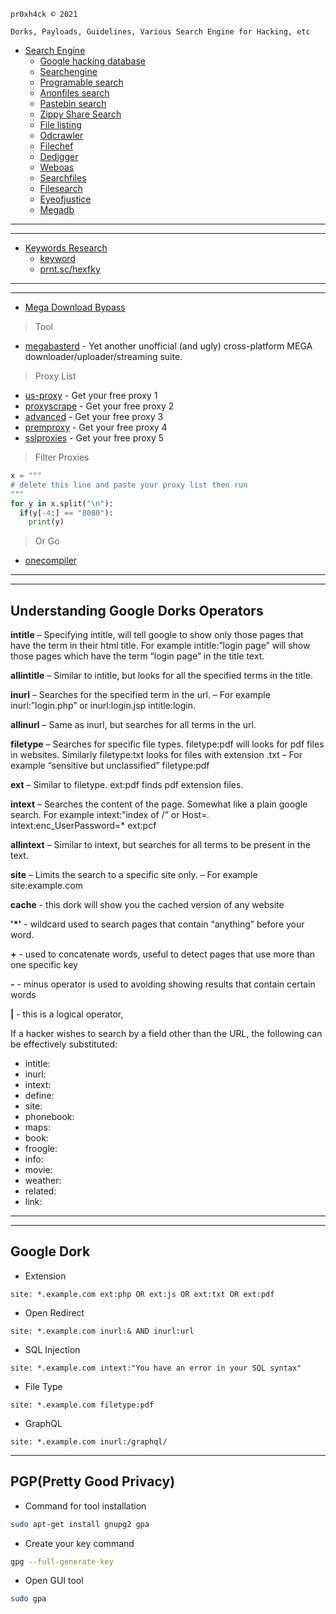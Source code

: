 ```pr0xh4ck © 2021```


```Dorks, Payloads, Guidelines, Various Search Engine for Hacking, etc```


- [Search Engine]()
  - [Google hacking database](https://www.exploit-db.com/google-hacking-database)
  - [Searchengine](https://searchengine.party/)
  - [Programable search](https://cse.google.com/cse?cx=957ae734f66a7a3e0#gsc.tab=0)
  - [Anonfiles search](https://cse.google.com/cse?cx=f9e53d19d3e812ef6)
  - [Pastebin search](https://cse.google.com/cse?cx=000977868543400066238:8pmcka2t6qy)
  - [Zippy Share Search](https://zippysharesearch.com/)
  - [File listing](https://filelisting.com/)
  - [Odcrawler](https://odcrawler.xyz/)
  - [Filechef](https://www.filechef.com/)
  - [Dedigger](https://www.dedigger.com/)
  - [Weboas](https://weboas.is/)
  - [Searchfiles](https://searchfiles.de/)
  - [Filesearch](https://www.filesearch.link/)
  - [Eyeofjustice](https://www.eyeofjustice.com/od/)
  - [Megadb](https://megadb.tweakly.net/search)

----
----

- [Keywords Research]()
  - [keyword](https://www.keyword.io/)
  - [prnt.sc/hexfky](https://prnt.sc/hexfky) 

-----
-----

- [Mega Download Bypass]()
> Tool
  - [megabasterd](https://github.com/tonikelope/megabasterd) - Yet another unofficial (and ugly) cross-platform MEGA downloader/uploader/streaming suite. 

> Proxy List
  - [us-proxy](https://us-proxy.org/) - Get your free proxy  1
  - [proxyscrape](https://proxyscrape.com/free-proxy-list) - Get your free proxy 2
  - [advanced](https://advanced.name/freeproxy) - Get your free proxy 3
  - [premproxy](https://premproxy.com/list/) - Get your free proxy 4 
  - [sslproxies](https://www.sslproxies.org/) - Get your free proxy 5 

> Filter Proxies
```python
x = """
# delete this line and paste your proxy list then run
"""
for y in x.split("\n"):
  if(y[-4:] == "8080"):
    print(y)
```

> Or Go 
- [onecompiler](https://onecompiler.com/python/3x9n3a7sd)






----
---

## Understanding Google Dorks Operators


**intitle** – Specifying intitle, will tell google to show only those pages that have the term in their html title. For example intitle:”login page” will show those pages which have the term “login page” in the title text.

**allintitle** – Similar to intitle, but looks for all the specified terms in the title.

**inurl** – Searches for the specified term in the url. – For example inurl:”login.php” or inurl:login.jsp intitle:login.

**allinurl** – Same as inurl, but searches for all terms in the url.

**filetype** – Searches for specific file types. filetype:pdf will looks for pdf files in websites. Similarly filetype:txt looks for files with extension .txt – For example “sensitive but unclassified” filetype:pdf

**ext** – Similar to filetype. ext:pdf finds pdf extension files.

**intext** – Searches the content of the page. Somewhat like a plain google search. For example intext:”index of /” or Host=*.* intext:enc_UserPassword=* ext:pcf

**allintext** – Similar to intext, but searches for all terms to be present in the text.

**site** – Limits the search to a specific site only. – For example site:example.com

**cache** -  this dork will show you the cached version of any website

**'*'** - wildcard used to search pages that contain “anything” before your word.

**+** - used to concatenate words, useful to detect pages that use more than one specific key

**-** - minus operator is used to avoiding showing results that contain certain words

**|** - this is a logical operator,

If a hacker wishes to search by a field other than the URL, the following can be effectively substituted:

- intitle:
- inurl:
- intext:
- define:
- site:
- phonebook:
- maps:
- book:
- froogle:
- info:
- movie:
- weather:
- related:
- link:





----







----
## Google Dork

- Extension
```text
site: *.example.com ext:php OR ext:js OR ext:txt OR ext:pdf
```

- Open Redirect
```text
site: *.example.com inurl:& AND inurl:url
```

- SQL Injection
```text
site: *.example.com intext:"You have an error in your SQL syntax"
```

- File Type
```text
site: *.example.com filetype:pdf
```

- GraphQL 
```text
site: *.example.com inurl:/graphql/
```



----



## PGP(Pretty Good Privacy)

- Command for tool installation
```bash
sudo apt-get install gnupg2 gpa
```

- Create your key command
```bash
gpg --full-generate-key
```

- Open GUI tool
```bash
sudo gpa
```




































